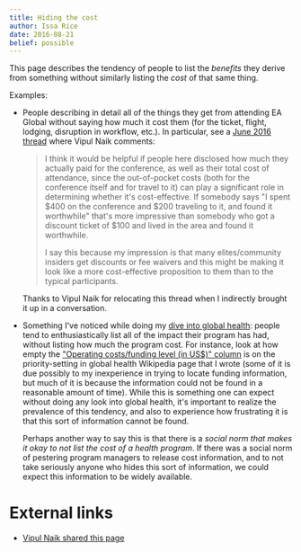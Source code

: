 ```yaml
---
title: Hiding the cost
author: Issa Rice
date: 2016-08-21
belief: possible
---
```


This page describes the tendency of people to list the *benefits* they derive
from something without similarly listing the *cost* of that same thing.

Examples:

  * People describing in detail all of the things they get from attending EA
    Global without saying how much it cost them (for the ticket, flight,
    lodging, disruption in workflow, etc.). In particular, see a [June 2016
    thread][eag] where Vipul Naik comments:

    > I think it would be helpful if people here disclosed how much they
    > actually paid for the conference, as well as their total cost of
    > attendance, since the out-of-pocket costs (both for the conference itself
    > and for travel to it) can play a significant role in determining whether
    > it's cost-effective. If somebody says "I spent $400 on the conference and
    > $200 traveling to it, and found it worthwhile" that's more impressive
    > than somebody who got a discount ticket of $100 and lived in the area and
    > found it worthwhile.
    >
    > I say this because my impression is that many elites/community insiders
    > get discounts or fee waivers and this might be making it look like a more
    > cost-effective proposition to them than to the typical participants.

    Thanks to Vipul Naik for relocating this thread when I indirectly brought
    it up in a conversation.

  * Something I've noticed while doing my [dive into global health][gh]: people
    tend to enthusiastically list all of the impact their program has had,
    without listing how much the program cost. For instance, look at how empty
    the ["Operating costs/funding level (in US$)" column][psigh_costs] is on
    the priority-setting in global health Wikipedia page that I wrote (some of
    it is due possibly to my inexperience in trying to locate funding
    information, but much of it is because the information could not be found
    in a reasonable amount of time). While this is something one can expect
    without doing any look into global health, it's important to realize the
    prevalence of this tendency, and also to experience how frustrating it is
    that this sort of information cannot be found.

    Perhaps another way to say this is that there is a *social norm that makes
    it okay to not list the cost of a health program*. If there was a social
    norm of pestering program managers to release cost information, and to not
    take seriously anyone who hides this sort of information, we could expect
    this information to be widely available.

# External links

  * [Vipul Naik shared this page][vip]

[eag]: https://www.facebook.com/groups/effective.altruists/permalink/1084685781587778 "Aaron Harnly. Post on the Effective Altruism Facebook group. June 13, 2016."
[gh]: wikipedia#global-health
[psigh_costs]: https://en.wikipedia.org/w/index.php?title=Priority-setting_in_global_health&oldid=731832367#History_of_organizations_and_programs_working_on_priority-setting
[vip]: https://www.facebook.com/vipulnaik.r/posts/10209265818218417 "August 21, 2016."
